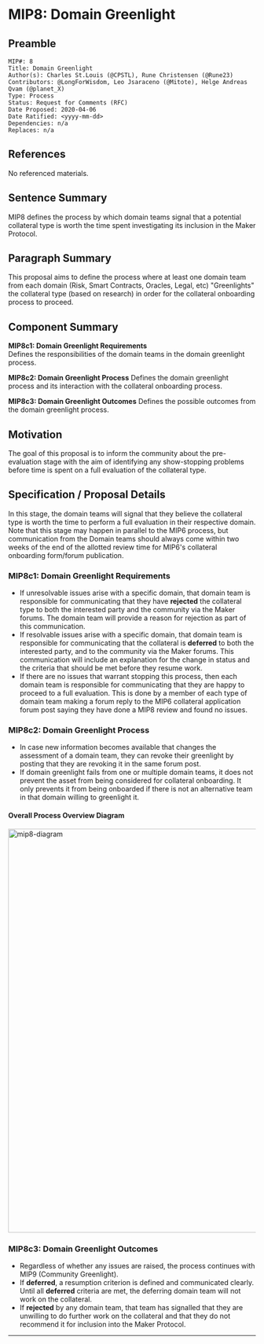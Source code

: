 # MIP8: Domain Greenlight

## Preamble
```
MIP#: 8
Title: Domain Greenlight
Author(s): Charles St.Louis (@CPSTL), Rune Christensen (@Rune23)
Contributors: @LongForWisdom, Leo Jsaraceno (@Mitote), Helge Andreas Qvam (@planet_X)
Type: Process
Status: Request for Comments (RFC)
Date Proposed: 2020-04-06
Date Ratified: <yyyy-mm-dd>
Dependencies: n/a
Replaces: n/a
```
## References
No referenced materials.

## Sentence Summary

MIP8 defines the process by which domain teams signal that a potential collateral type is worth the time spent investigating its inclusion in the Maker Protocol.

## Paragraph Summary

This proposal aims to define the process where at least one domain team from each domain (Risk, Smart Contracts, Oracles, Legal, etc) "Greenlights" the collateral type (based on research) in order for the collateral onboarding process to proceed.

## Component Summary

**MIP8c1: Domain Greenlight Requirements**  
Defines the responsibilities of the domain teams in the domain greenlight process.

**MIP8c2: Domain Greenlight Process**
Defines the domain greenlight process and its interaction with the collateral onboarding process.

**MIP8c3: Domain Greenlight Outcomes**
Defines the possible outcomes from the domain greenlight process.


## Motivation

The goal of this proposal is to inform the community about the pre-evaluation stage with the aim of identifying any show-stopping problems before time is spent on a full evaluation of the collateral type.

## Specification / Proposal Details

In this stage, the domain teams will signal that they believe the collateral type is worth the time to perform a full evaluation in their respective domain. Note that this stage may happen in parallel to the MIP6 process, but communication from the Domain teams should always come within two weeks of the end of the allotted review time for MIP6's collateral onboarding form/forum publication. 

### MIP8c1: Domain Greenlight Requirements

-   If unresolvable issues arise with a specific domain, that domain team is responsible for communicating that they have **rejected** the collateral type to both the interested party and the community via the Maker forums. The domain team will provide a reason for rejection as part of this communication.
-   If resolvable issues arise with a specific domain, that domain team is responsible for communicating that the collateral is **deferred** to both the interested party, and to the community via the Maker forums. This communication will include an explanation for the change in status and the criteria that should be met before they resume work.
-   If there are no issues that warrant stopping this process, then each domain team is responsible for communicating that they are happy to proceed to a full evaluation. This is done by a member of each type of domain team making a forum reply to the MIP6 collateral application forum post saying they have done a MIP8 review and found no issues.

### MIP8c2: Domain Greenlight Process

-   In case new information becomes available that changes the assessment of a domain team, they can revoke their greenlight by posting that they are revoking it in the same forum post.
-   If domain greenlight fails from one or multiple domain teams, it does not prevent the asset from being considered for collateral onboarding. It only prevents it from being onboarded if there is not an alternative team in that domain willing to greenlight it.

#### Overall Process Overview Diagram

<img width="822" alt="mip8-diagram" src="https://user-images.githubusercontent.com/32653033/79890509-9637e000-83cd-11ea-8078-7fcaac410a51.png">


    
### MIP8c3: Domain Greenlight Outcomes

-   Regardless of whether any issues are raised, the process continues with MIP9 (Community Greenlight).
-   If **deferred**, a resumption criterion is defined and communicated clearly. Until all **deferred** criteria are met, the deferring domain team will not work on the collateral. 
-   If **rejected** by any domain team, that team has signalled that they are unwilling to do further work on the collateral and that they do not recommend it for inclusion into the Maker Protocol.
    
---
